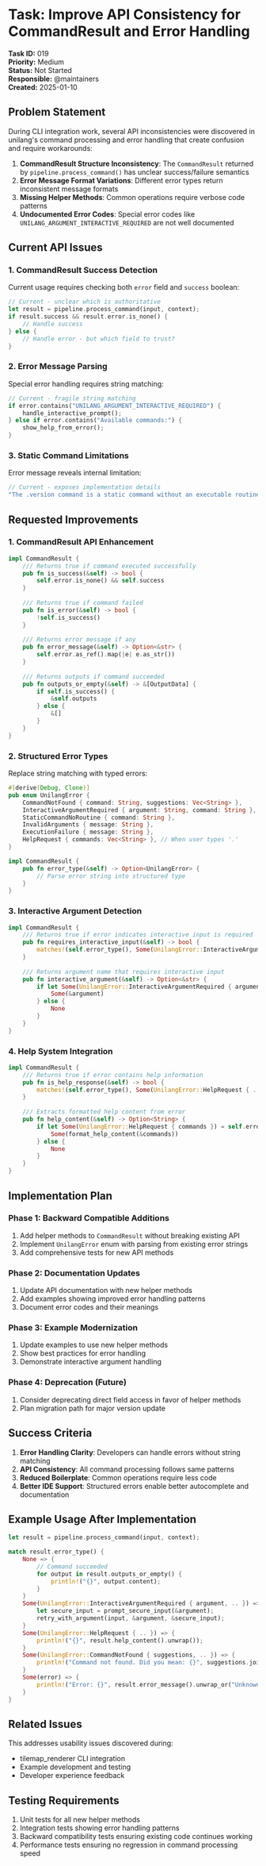 # Task: Improve API Consistency for CommandResult and Error Handling

**Task ID:** 019  
**Priority:** Medium  
**Status:** Not Started  
**Responsible:** @maintainers  
**Created:** 2025-01-10  

## Problem Statement

During CLI integration work, several API inconsistencies were discovered in unilang's command processing and error handling that create confusion and require workarounds:

1. **CommandResult Structure Inconsistency**: The `CommandResult` returned by `pipeline.process_command()` has unclear success/failure semantics
2. **Error Message Format Variations**: Different error types return inconsistent message formats
3. **Missing Helper Methods**: Common operations require verbose code patterns
4. **Undocumented Error Codes**: Special error codes like `UNILANG_ARGUMENT_INTERACTIVE_REQUIRED` are not well documented

## Current API Issues

### 1. CommandResult Success Detection

Current usage requires checking both `error` field and `success` boolean:

```rust
// Current - unclear which is authoritative
let result = pipeline.process_command(input, context);
if result.success && result.error.is_none() {
    // Handle success
} else {
    // Handle error - but which field to trust?
}
```

### 2. Error Message Parsing

Special error handling requires string matching:

```rust
// Current - fragile string matching
if error.contains("UNILANG_ARGUMENT_INTERACTIVE_REQUIRED") {
    handle_interactive_prompt();
} else if error.contains("Available commands:") {
    show_help_from_error();
}
```

### 3. Static Command Limitations

Error message reveals internal limitation:

```rust
// Current - exposes implementation details
"The .version command is a static command without an executable routine"
```

## Requested Improvements

### 1. CommandResult API Enhancement

```rust
impl CommandResult {
    /// Returns true if command executed successfully
    pub fn is_success(&self) -> bool {
        self.error.is_none() && self.success
    }
    
    /// Returns true if command failed
    pub fn is_error(&self) -> bool {
        !self.is_success()
    }
    
    /// Returns error message if any
    pub fn error_message(&self) -> Option<&str> {
        self.error.as_ref().map(|e| e.as_str())
    }
    
    /// Returns outputs if command succeeded
    pub fn outputs_or_empty(&self) -> &[OutputData] {
        if self.is_success() {
            &self.outputs
        } else {
            &[]
        }
    }
}
```

### 2. Structured Error Types

Replace string matching with typed errors:

```rust
#[derive(Debug, Clone)]
pub enum UnilangError {
    CommandNotFound { command: String, suggestions: Vec<String> },
    InteractiveArgumentRequired { argument: String, command: String },
    StaticCommandNoRoutine { command: String },
    InvalidArguments { message: String },
    ExecutionFailure { message: String },
    HelpRequest { commands: Vec<String> }, // When user types '.'
}

impl CommandResult {
    pub fn error_type(&self) -> Option<UnilangError> {
        // Parse error string into structured type
    }
}
```

### 3. Interactive Argument Detection

```rust
impl CommandResult {
    /// Returns true if error indicates interactive input is required
    pub fn requires_interactive_input(&self) -> bool {
        matches!(self.error_type(), Some(UnilangError::InteractiveArgumentRequired { .. }))
    }
    
    /// Returns argument name that requires interactive input
    pub fn interactive_argument(&self) -> Option<&str> {
        if let Some(UnilangError::InteractiveArgumentRequired { argument, .. }) = self.error_type() {
            Some(&argument)
        } else {
            None
        }
    }
}
```

### 4. Help System Integration

```rust
impl CommandResult {
    /// Returns true if error contains help information
    pub fn is_help_response(&self) -> bool {
        matches!(self.error_type(), Some(UnilangError::HelpRequest { .. }))
    }
    
    /// Extracts formatted help content from error
    pub fn help_content(&self) -> Option<String> {
        if let Some(UnilangError::HelpRequest { commands }) = self.error_type() {
            Some(format_help_content(&commands))
        } else {
            None
        }
    }
}
```

## Implementation Plan

### Phase 1: Backward Compatible Additions
1. Add helper methods to `CommandResult` without breaking existing API
2. Implement `UnilangError` enum with parsing from existing error strings
3. Add comprehensive tests for new API methods

### Phase 2: Documentation Updates
1. Update API documentation with new helper methods
2. Add examples showing improved error handling patterns
3. Document error codes and their meanings

### Phase 3: Example Modernization
1. Update examples to use new helper methods
2. Show best practices for error handling
3. Demonstrate interactive argument handling

### Phase 4: Deprecation (Future)
1. Consider deprecating direct field access in favor of helper methods
2. Plan migration path for major version update

## Success Criteria

1. **Error Handling Clarity**: Developers can handle errors without string matching
2. **API Consistency**: All command processing follows same patterns
3. **Reduced Boilerplate**: Common operations require less code
4. **Better IDE Support**: Structured errors enable better autocomplete and documentation

## Example Usage After Implementation

```rust
let result = pipeline.process_command(input, context);

match result.error_type() {
    None => {
        // Command succeeded
        for output in result.outputs_or_empty() {
            println!("{}", output.content);
        }
    }
    Some(UnilangError::InteractiveArgumentRequired { argument, .. }) => {
        let secure_input = prompt_secure_input(&argument);
        retry_with_argument(input, &argument, &secure_input);
    }
    Some(UnilangError::HelpRequest { .. }) => {
        println!("{}", result.help_content().unwrap());
    }
    Some(UnilangError::CommandNotFound { suggestions, .. }) => {
        println!("Command not found. Did you mean: {}", suggestions.join(", "));
    }
    Some(error) => {
        println!("Error: {}", result.error_message().unwrap_or("Unknown error"));
    }
}
```

## Related Issues

This addresses usability issues discovered during:
- tilemap_renderer CLI integration
- Example development and testing
- Developer experience feedback

## Testing Requirements

1. Unit tests for all new helper methods
2. Integration tests showing error handling patterns
3. Backward compatibility tests ensuring existing code continues working
4. Performance tests ensuring no regression in command processing speed